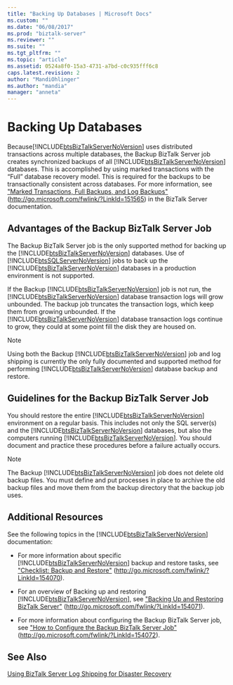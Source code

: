 ```yaml
---
title: "Backing Up Databases | Microsoft Docs"
ms.custom: ""
ms.date: "06/08/2017"
ms.prod: "biztalk-server"
ms.reviewer: ""
ms.suite: ""
ms.tgt_pltfrm: ""
ms.topic: "article"
ms.assetid: 0524a8f0-15a3-4731-a7bd-c0c935fff6c8
caps.latest.revision: 2
author: "MandiOhlinger"
ms.author: "mandia"
manager: "anneta"
---
```

# Backing Up Databases
Because[!INCLUDE[btsBizTalkServerNoVersion](../includes/btsbiztalkservernoversion-md.md)] uses distributed transactions across multiple databases, the Backup BizTalk Server job creates synchronized backups of all [!INCLUDE[btsBizTalkServerNoVersion](../includes/btsbiztalkservernoversion-md.md)] databases. This is accomplished by using marked transactions with the “Full” database recovery model. This is required for the backups to be transactionally consistent across databases. For more information, see ["Marked Transactions, Full Backups, and Log Backups"](http://go.microsoft.com/fwlink/?LinkId=151565) (http://go.microsoft.com/fwlink/?LinkId=151565) in the BizTalk Server documentation.  
  
## Advantages of the Backup BizTalk Server Job  
 The Backup BizTalk Server job is the only supported method for backing up the [!INCLUDE[btsBizTalkServerNoVersion](../includes/btsbiztalkservernoversion-md.md)] databases. Use of [!INCLUDE[btsSQLServerNoVersion](../includes/btssqlservernoversion-md.md)] jobs to back up the [!INCLUDE[btsBizTalkServerNoVersion](../includes/btsbiztalkservernoversion-md.md)] databases in a production environment is not supported.  
  
 If the Backup [!INCLUDE[btsBizTalkServerNoVersion](../includes/btsbiztalkservernoversion-md.md)] job is not run, the [!INCLUDE[btsBizTalkServerNoVersion](../includes/btsbiztalkservernoversion-md.md)] database transaction logs will grow unbounded. The backup job truncates the transaction logs, which keep them from growing unbounded. If the [!INCLUDE[btsBizTalkServerNoVersion](../includes/btsbiztalkservernoversion-md.md)] database transaction logs continue to grow, they could at some point fill the disk they are housed on.  
  
> [!NOTE]  
>  Using both the Backup [!INCLUDE[btsBizTalkServerNoVersion](../includes/btsbiztalkservernoversion-md.md)] job and log shipping is currently the only fully documented and supported method for performing [!INCLUDE[btsBizTalkServerNoVersion](../includes/btsbiztalkservernoversion-md.md)] database backup and restore.  
  
## Guidelines for the Backup BizTalk Server Job  
 You should restore the entire [!INCLUDE[btsBizTalkServerNoVersion](../includes/btsbiztalkservernoversion-md.md)] environment on a regular basis. This includes not only the SQL server(s) and the [!INCLUDE[btsBizTalkServerNoVersion](../includes/btsbiztalkservernoversion-md.md)] databases, but also the computers running [!INCLUDE[btsBizTalkServerNoVersion](../includes/btsbiztalkservernoversion-md.md)]. You should document and practice these procedures before a failure actually occurs.  
  
> [!NOTE]  
>  The Backup [!INCLUDE[btsBizTalkServerNoVersion](../includes/btsbiztalkservernoversion-md.md)] job does not delete old backup files. You must define and put processes in place to archive the old backup files and move them from the backup directory that the backup job uses.  
  
## Additional Resources  
 See the following topics in the [!INCLUDE[btsBizTalkServerNoVersion](../includes/btsbiztalkservernoversion-md.md)] documentation:  
  
-   For more information about specific [!INCLUDE[btsBizTalkServerNoVersion](../includes/btsbiztalkservernoversion-md.md)] backup and restore tasks, see ["Checklist: Backup and Restore"](http://go.microsoft.com/fwlink/?LinkId=154070) (http://go.microsoft.com/fwlink/?LinkId=154070).  
  
-   For an overview of Backing up and restoring [!INCLUDE[btsBizTalkServerNoVersion](../includes/btsbiztalkservernoversion-md.md)], see ["Backing Up and Restoring BizTalk Server"](http://go.microsoft.com/fwlink/?LinkId=154071) (http://go.microsoft.com/fwlink/?LinkId=154071).  
  
-   For more information about configuring the Backup BizTalk Server job, see ["How to Configure the Backup BizTalk Server Job"](http://go.microsoft.com/fwlink/?LinkId=154072) (http://go.microsoft.com/fwlink/?LinkId=154072).  
  
## See Also  
 [Using BizTalk Server Log Shipping for Disaster Recovery](../technical-guides/using-biztalk-server-log-shipping-for-disaster-recovery.md)